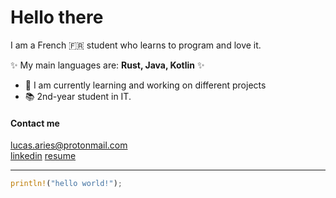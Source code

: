 # Hello there
I am a French 🇫🇷 student who learns to program and love it.

✨ My main languages are: **Rust, Java, Kotlin** ✨

- 🔭 I am currently learning and working on different projects
- 📚 2nd-year student in IT.

#### **Contact me** 

<lucas.aries@protonmail.com>  
[linkedin](https://www.linkedin.com/in/lucas-aries-85a215209/)
[resume](https://registry.jsonresume.org/Kallu-A)

---
```rust
println!("hello world!");
```
